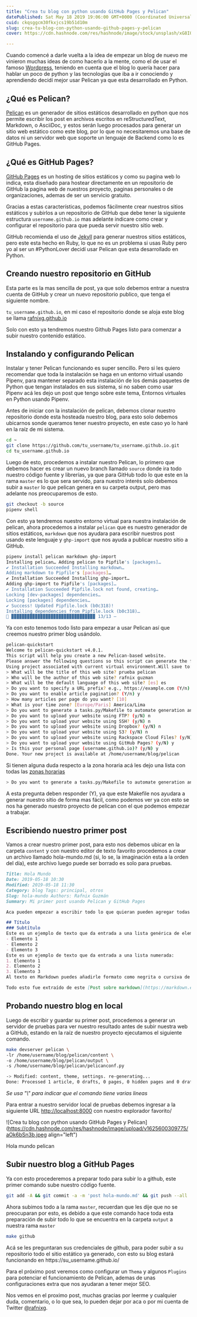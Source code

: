 ```yaml
---
title: "Crea tu blog con python usando GitHub Pages y Pelican"
datePublished: Sat May 18 2019 19:06:00 GMT+0000 (Coordinated Universal Time)
cuid: ckqsggcm30fkxjcs19b51d10m
slug: crea-tu-blog-con-python-usando-github-pages-y-pelican
cover: https://cdn.hashnode.com/res/hashnode/image/stock/unsplash/xG8IQMqMITM/upload/31f1eeceb26639f0f17a965f76ce52f3.jpeg

---
```


Cuando comencé a darle vuelta a la idea de empezar un blog de nuevo me vinieron muchas ideas de como hacerlo a la mente, como el de usar el famoso [Wordpress](https://wordpress.org), teniendo en cuenta que el blog lo quería hacer para hablar un poco de python y las tecnologías que iba a ir conociendo y aprendiendo decidí mejor usar Pelican ya que esta desarrollado en Python.

## ¿Qué es Pelican?

[Pelican](https://blog.getpelican.com/) es un generador de sitios estáticos desarrollado en python que nos permite escribir los post en archivos escritos en reStructuredText, Markdown, o AsciiDoc, y estos serán luego procesados para generar un sitio web estático como este blog, por lo que no necesitaremos una base de datos ni un servidor web que soporte un lenguaje de Backend como lo es GitHub Pages.

## ¿Qué es GitHub Pages?

[GitHub Pages](https://pages.github.com/) es un hosting de sitios estáticos y como su pagina web lo indica, esta diseñado para hostear directamente en un repositorio de GitHub la pagina web de nuestros proyecto, paginas personales o de organizaciones, ademas de ser un servicio gratuito.

Gracias a estas características, podemos fácilmente crear nuestros sitios estáticos y subirlos a un repositorio de GitHub que debe tener la siguiente estructura `username.github.io` mas adelante indicare como crear y configurar el repositorio para que pueda servir nuestro sitio web.

GitHub recomienda el uso de [Jekyll](https://jekyllrb.com/) para generar nuestros sitios estáticos, pero este esta hecho en Ruby, lo que no es un problema si usas Ruby pero yo al ser un #PythonLover decidí usar Pelican que esta desarrollado en Python.

## Creando nuestro repositorio en GitHub

Esta parte es la mas sencilla de post, ya que solo debemos entrar a nuestra cuenta de GitHub y crear un nuevo repositorio publico, que tenga el siguiente nombre.

`tu_username.github.io`, en mi caso el repositorio donde se aloja este blog se llama [rafnixg.github.io](https://rafnixg.github.io)

Solo con esto ya tendremos nuestro Github Pages listo para comenzar a subir nuestro contenido estático.

## Instalando y configurando Pelican

Instalar y tener Pelican funcionando es super sencillo. Pero si les quiero recomendar que toda la instalación se haga en un entorno virtual usando Pipenv, para mantener separado esta instalación de los demás paquetes de Python que tengan instalados en sus sistema, si no saben como usar Pipenv acá les dejo un post que tengo sobre este tema, Entornos virtuales en Python usando Pipenv.

Antes de iniciar con la instalación de pelican, debemos clonar nuestro repositorio donde esta hosteada nuestro blog, para esto solo debemos ubicarnos sonde queramos tener nuestro proyecto, en este caso yo lo haré en la raíz de mi sistema.

```bash
cd ~
git clone https://github.com/tu_username/tu_username.github.io.git
cd tu_username.github.io
```

Luego de esto, procedemos a instalar nuestro Pelican, lo primero que debemos hacer es crear un nuevo branch llamado `source` donde ira todo nuestro código fuente y librerías, ya que para GitHub todo lo que este en la rama `master` es lo que sera servido, para nuestro interés solo debemos subir a `master` lo que pelican genera en su carpeta output, pero mas adelante nos preocuparemos de esto.

```bash
git checkout -b source
pipenv shell
```

Con esto ya tendremos nuestro entorno virtual para nuestra instalación de pelican, ahora procedemos a instalar `pelican` que es nuestro generador de sitios estáticos, `markdown` que nos ayudara para escribir nuestros post usando este lenguaje y `ghp-import` que nos ayuda a publicar nuestro sitio a GitHub.

```bash
pipenv install pelican markdown ghp-import
Installing pelican… Adding pelican to Pipfile's [packages]… 
✔ Installation Succeeded Installing markdown… 
Adding markdown to Pipfile's [packages]… 
✔ Installation Succeeded Installing ghp-import… 
Adding ghp-import to Pipfile's [packages]… 
✔ Installation Succeeded Pipfile.lock not found, creating… 
Locking [dev-packages] dependencies… 
Locking [packages] dependencies… 
✔ Success! Updated Pipfile.lock (b0c318)! 
Installing dependencies from Pipfile.lock (b0c318)… 
🐍 ▉▉▉▉▉▉▉▉▉▉▉▉▉▉▉▉▉▉▉▉▉▉▉▉▉▉▉▉▉▉▉▉ 13/13 —
```

Ya con esto tenemos todo listo para empezar a usar Pelican así que creemos nuestro primer blog usándolo.

```bash
pelican-quickstart
Welcome to pelican-quickstart v4.0.1.
This script will help you create a new Pelican-based website.
Please answer the following questions so this script can generate the files needed by Pelican.
Using project associated with current virtual environment.Will save to: /home/username/blog/pelican
> What will be the title of this web site? prueba pelican 
> Who will be the author of this web site? rafnix guzman 
> What will be the default language of this web site? [es] es 
> Do you want to specify a URL prefix? e.g., https://example.com (Y/n) n 
> Do you want to enable article pagination? (Y/n) y 
> How many articles per page do you want? [10] 
> What is your time zone? [Europe/Paris] America/Lima 
> Do you want to generate a tasks.py/Makefile to automate generation and publishing? (Y/n) Y # Responder Y, esto nos ayuda mucho! 
> Do you want to upload your website using FTP? (y/N) n 
> Do you want to upload your website using SSH? (y/N) n 
> Do you want to upload your website using Dropbox? (y/N) n 
> Do you want to upload your website using S3? (y/N) n 
> Do you want to upload your website using Rackspace Cloud Files? (y/N) n 
> Do you want to upload your website using GitHub Pages? (y/N) y 
> Is this your personal page (username.github.io)? (y/N) y 
Done. Your new project is available at /home/username/blog/pelican
```

Si tienen alguna duda respecto a la zona horaria acá les dejo una lista con todas las [zonas horarias](https://en.wikipedia.org/wiki/List_of_tz_database_time_zones)

```bash
> Do you want to generate a tasks.py/Makefile to automate generation and publishing? (Y/n)
```

A esta pregunta deben responder (Y), ya que este Makefile nos ayudara a generar nuestro sitio de forma mas fácil, como podemos ver ya con esto se nos ha generado nuestro proyecto de pelican con el que podemos empezar a trabajar.

## Escribiendo nuestro primer post

Vamos a crear nuestro primer post, para esto nos debemos ubicar en la carpeta `content` y con nuestro editor de texto favorito procedemos a crear un archivo llamado hola-mundo.md (si, lo se, la imaginación esta a la orden del día), este archivo luego puede ser borrado es solo para pruebas.

```markdown
Title: Hola Mundo 
Date: 2019-05-18 10:30 
Modified: 2019-05-18 11:30 
Category: blog Tags: principal, otros 
Slug: hola-mundo Authors: Rafnix Guzmán 
Summary: Mi primer post usando Pelican y GitHub Pages

Aca pueden empezar a escribir todo lo que quieran pueden agregar todas las sintaxis de Markdown que deseen.

## Título 
### Subtítulo 
Este es un ejemplo de texto que da entrada a una lista genérica de elementos:
- Elemento 1 
- Elemento 2 
- Elemento 3
Este es un ejemplo de texto que da entrada a una lista numerada:
1. Elemento 1 
2. Elemento 2 
3. Elemento 3
Al texto en Markdown puedes añadirle formato como negrita o cursiva de una manera muy sencilla.

Todo esto fue extraído de este [Post sobre markdown](https://markdown.es/sintaxis-markdown/)
```

## Probando nuestro blog en local

Luego de escribir y guardar su primer post, procedemos a generar un servidor de pruebas para ver nuestro resultado antes de subir nuestra web a GitHub, estando en la raíz de nuestro proyecto ejecutamos el siguiente comando.

```bash
make devserver pelican \
-lr /home/username/blog/pelican/content \
-o /home/username/blog/pelican/output \
-s /home/username/blog/pelican/pelicanconf.py

-> Modified: content, theme, settings. re-generating... 
Done: Processed 1 article, 0 drafts, 0 pages, 0 hidden pages and 0 draft pages in 0.15 seconds.
```

*Se usa "\\" para indicar que el comando tiene varias lineas*

Para entrar a nuestro servidor local de pruebas debemos ingresar a la siguiente URL [http://localhost:8000](http://localhost:8000) con nuestro explorador favorito/

![Crea tu blog con python usando GitHub Pages y Pelican](https://cdn.hashnode.com/res/hashnode/image/upload/v1625600309775/aOk6bSn3b.jpeg align="left")

Hola mundo pelican

## Subir nuestro blog a GitHub Pages

Ya con esto procederemos a preparar todo para subir lo a github, este primer comando sube nuestro código fuente.

```bash
git add -A && git commit -a -m 'post hola-mundo.md' && git push --all
```

Ahora subimos todo a la rama `master`, recuerdan que les dije que no se preocuparan por esto, es debido a que este comando hace toda esta preparación de subir todo lo que se encuentra en la carpeta `output` a nuestra rama `master`

```bash
make github
```

Acá se les preguntaran sus credenciales de github, para poder subir a su repositorio todo el sitio estático ya generado, con esto su blog estará funcionando en https://su\_username.github.io/

Para el próximo post veremos como configurar un `Thema` y algunos `Plugins` para potenciar el funcionamiento de Pelican, ademas de unas configuraciones extra que nos ayudaran a tener mejor SEO.

Nos vemos en el proximo post, muchas gracias por leerme y cualquier duda, comentario, o lo que sea, lo pueden dejar por aca o por mi cuenta de Twitter [@rafnixg](https://twitter.com/rafnixg).
